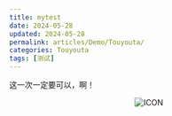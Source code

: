 ```yaml
---
title: mytest
date: 2024-05-28
updated: 2024-05-28
permalink: articles/Demo/Touyouta/
categories: Touyouta
tags: [测试]
---
```


这一次一定要可以，啊！

<!-- More -->

<div style="text-align:center">

![ICON](articles/Demo/HelloWorld/avatar.png)

</div>